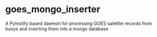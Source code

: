 goes_mongo_inserter
===================

A PyInotify based daemon for processing GOES satellite records from buoys and inserting them into a mongo database
